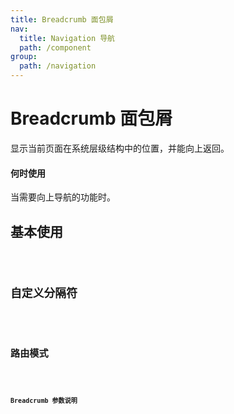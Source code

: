 ```yaml
---
title: Breadcrumb 面包屑
nav:
  title: Navigation 导航
  path: /component
group:
  path: /navigation
---
```


# Breadcrumb 面包屑

显示当前页面在系统层级结构中的位置，并能向上返回。

#### 何时使用

当需要向上导航的功能时。

## 基本使用

<code src="./demo/index1.tsx" />

## 自定义分隔符

<code src="./demo/index2.tsx" />

## 路由模式

<code src="./demo/index3.tsx" />
 
### Breadcrumb 参数说明

<API></API>
